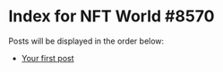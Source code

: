 # Index for NFT World #8570
Posts will be displayed in the order below:

- [Your first post](./001-first.md)

